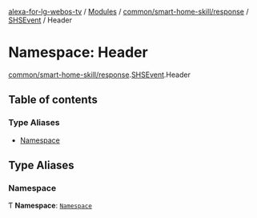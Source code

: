 [alexa-for-lg-webos-tv](../README.md) / [Modules](../modules.md) / [common/smart-home-skill/response](common_smart_home_skill_response.md) / [SHSEvent](common_smart_home_skill_response.SHSEvent.md) / Header

# Namespace: Header

[common/smart-home-skill/response](common_smart_home_skill_response.md).[SHSEvent](common_smart_home_skill_response.SHSEvent.md).Header

## Table of contents

### Type Aliases

- [Namespace](common_smart_home_skill_response.SHSEvent.Header.md#namespace)

## Type Aliases

### Namespace

Ƭ **Namespace**: [`Namespace`](common_smart_home_skill_request.SHSDirective.Header.md#namespace)
